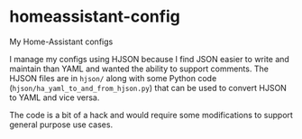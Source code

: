 # homeassistant-config
My Home-Assistant configs

I manage my configs using HJSON because I find JSON easier to write and maintain than YAML and wanted the ability to support comments. The HJSON files are in `hjson/` along with some Python code (`hjson/ha_yaml_to_and_from_hjson.py`) that can be used to convert HJSON to YAML and vice versa.

The code is a bit of a hack and would require some modifications to support general purpose use cases.